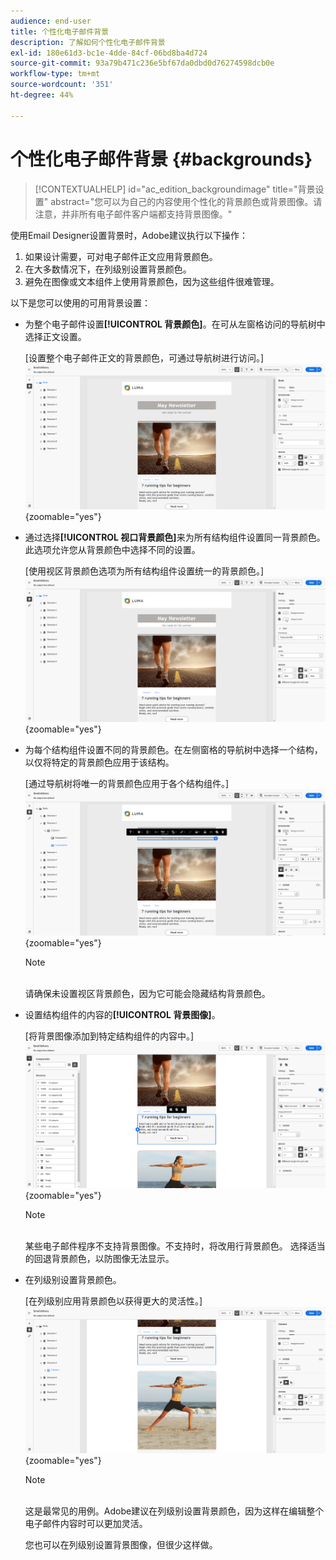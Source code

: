 ```yaml
---
audience: end-user
title: 个性化电子邮件背景
description: 了解如何个性化电子邮件背景
exl-id: 180e61d3-bc1e-4dde-84cf-06bd8ba4d724
source-git-commit: 93a79b471c236e5bf67da0dbd0d76274598dcb0e
workflow-type: tm+mt
source-wordcount: '351'
ht-degree: 44%

---
```


# 个性化电子邮件背景 {#backgrounds}

>[!CONTEXTUALHELP]
>id="ac_edition_backgroundimage"
>title="背景设置"
>abstract="您可以为自己的内容使用个性化的背景颜色或背景图像。请注意，并非所有电子邮件客户端都支持背景图像。"

使用Email Designer设置背景时，Adobe建议执行以下操作：

1. 如果设计需要，可对电子邮件正文应用背景颜色。
1. 在大多数情况下，在列级别设置背景颜色。
1. 避免在图像或文本组件上使用背景颜色，因为这些组件很难管理。

以下是您可以使用的可用背景设置：

* 为整个电子邮件设置&#x200B;**[!UICONTROL 背景颜色]**。在可从左窗格访问的导航树中选择正文设置。

  [设置整个电子邮件正文的背景颜色，可通过导航树进行访问。]\
  ![](assets/background_1.png){zoomable="yes"}

* 通过选择&#x200B;**[!UICONTROL 视口背景颜色]**&#x200B;来为所有结构组件设置同一背景颜色。此选项允许您从背景颜色中选择不同的设置。

  [使用视区背景颜色选项为所有结构组件设置统一的背景颜色。]\
  ![](assets/background_2.png){zoomable="yes"}

* 为每个结构组件设置不同的背景颜色。在左侧窗格的导航树中选择一个结构，以仅将特定的背景颜色应用于该结构。

  [通过导航树将唯一的背景颜色应用于各个结构组件。]\
  ![](assets/background_3.png){zoomable="yes"}

  >[!NOTE]
  >\
  >请确保未设置视区背景颜色，因为它可能会隐藏结构背景颜色。

* 设置结构组件的内容的&#x200B;**[!UICONTROL 背景图像]**。

  [将背景图像添加到特定结构组件的内容中。]\
  ![](assets/background_4.png){zoomable="yes"}

  >[!NOTE]
  >\
  >某些电子邮件程序不支持背景图像。不支持时，将改用行背景颜色。 选择适当的回退背景颜色，以防图像无法显示。

* 在列级别设置背景颜色。

  [在列级别应用背景颜色以获得更大的灵活性。]\
  ![](assets/background_5.png){zoomable="yes"}

  >[!NOTE]
  >\
  >这是最常见的用例。Adobe建议在列级别设置背景颜色，因为这样在编辑整个电子邮件内容时可以更加灵活。

  您也可以在列级别设置背景图像，但很少这样做。